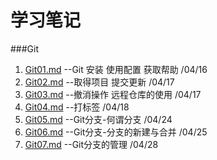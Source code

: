 # 学习笔记

###Git
1. [Git01.md](Git01.md) --Git 安装 使用配置 获取帮助  /04/16
2. [Git02.md](Git02.md) --取得项目 提交更新   /04/17
3. [Git03.md](Git03.md) --撤消操作 远程仓库的使用  /04/17
4. [Git04.md](Git04.md) --打标签  /04/18
5. [Git05.md](Git05.md) --Git分支-何谓分支 /04/24
6. [Git06.md](Git06.md) --Git分支-分支的新建与合并 /04/25
7. [Git07.md](Git07.md) --Git分支的管理 /04/28
